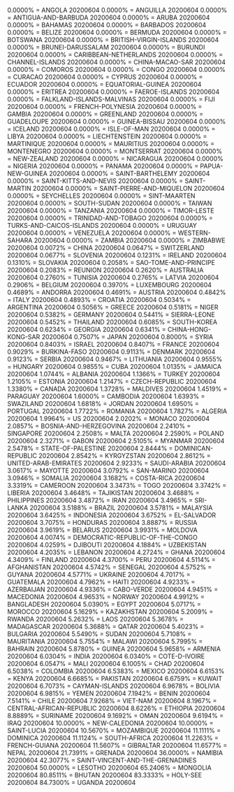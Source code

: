 0.0000% = ANGOLA 20200604 
0.0000% = ANGUILLA 20200604 
0.0000% = ANTIGUA-AND-BARBUDA 20200604 
0.0000% = ARUBA 20200604 
0.0000% = BAHAMAS 20200604 
0.0000% = BARBADOS 20200604 
0.0000% = BELIZE 20200604 
0.0000% = BERMUDA 20200604 
0.0000% = BOTSWANA 20200604 
0.0000% = BRITISH-VIRGIN-ISLANDS 20200604 
0.0000% = BRUNEI-DARUSSALAM 20200604 
0.0000% = BURUNDI 20200604 
0.0000% = CARIBBEAN-NETHERLANDS 20200604 
0.0000% = CHANNEL-ISLANDS 20200604 
0.0000% = CHINA-MACAO-SAR 20200604 
0.0000% = COMOROS 20200604 
0.0000% = CONGO 20200604 
0.0000% = CURACAO 20200604 
0.0000% = CYPRUS 20200604 
0.0000% = ECUADOR 20200604 
0.0000% = EQUATORIAL-GUINEA 20200604 
0.0000% = ERITREA 20200604 
0.0000% = FAEROE-ISLANDS 20200604 
0.0000% = FALKLAND-ISLANDS-MALVINAS 20200604 
0.0000% = FIJI 20200604 
0.0000% = FRENCH-POLYNESIA 20200604 
0.0000% = GAMBIA 20200604 
0.0000% = GREENLAND 20200604 
0.0000% = GUADELOUPE 20200604 
0.0000% = GUINEA-BISSAU 20200604 
0.0000% = ICELAND 20200604 
0.0000% = ISLE-OF-MAN 20200604 
0.0000% = LIBYA 20200604 
0.0000% = LIECHTENSTEIN 20200604 
0.0000% = MARTINIQUE 20200604 
0.0000% = MAURITIUS 20200604 
0.0000% = MONTENEGRO 20200604 
0.0000% = MONTSERRAT 20200604 
0.0000% = NEW-ZEALAND 20200604 
0.0000% = NICARAGUA 20200604 
0.0000% = NIGERIA 20200604 
0.0000% = PANAMA 20200604 
0.0000% = PAPUA-NEW-GUINEA 20200604 
0.0000% = SAINT-BARTHELEMY 20200604 
0.0000% = SAINT-KITTS-AND-NEVIS 20200604 
0.0000% = SAINT-MARTIN 20200604 
0.0000% = SAINT-PIERRE-AND-MIQUELON 20200604 
0.0000% = SEYCHELLES 20200604 
0.0000% = SINT-MAARTEN 20200604 
0.0000% = SOUTH-SUDAN 20200604 
0.0000% = TAIWAN 20200604 
0.0000% = TANZANIA 20200604 
0.0000% = TIMOR-LESTE 20200604 
0.0000% = TRINIDAD-AND-TOBAGO 20200604 
0.0000% = TURKS-AND-CAICOS-ISLANDS 20200604 
0.0000% = URUGUAY 20200604 
0.0000% = VENEZUELA 20200604 
0.0000% = WESTERN-SAHARA 20200604 
0.0000% = ZAMBIA 20200604 
0.0000% = ZIMBABWE 20200604 
0.0072% = CHINA 20200604 
0.0647% = SWITZERLAND 20200604 
0.0677% = SLOVENIA 20200604 
0.1231% = IRELAND 20200604 
0.1310% = SLOVAKIA 20200604 
0.2058% = SAO-TOME-AND-PRINCIPE 20200604 
0.2083% = REUNION 20200604 
0.2620% = AUSTRALIA 20200604 
0.2760% = TUNISIA 20200604 
0.2765% = LATVIA 20200604 
0.2906% = BELGIUM 20200604 
0.3970% = LUXEMBOURG 20200604 
0.4689% = ANDORRA 20200604 
0.4691% = AUSTRIA 20200604 
0.4842% = ITALY 20200604 
0.4893% = CROATIA 20200604 
0.5034% = ARGENTINA 20200604 
0.5056% = GREECE 20200604 
0.5181% = NIGER 20200604 
0.5382% = GERMANY 20200604 
0.5441% = SIERRA-LEONE 20200604 
0.5452% = THAILAND 20200604 
0.6085% = SOUTH-KOREA 20200604 
0.6234% = GEORGIA 20200604 
0.6341% = CHINA-HONG-KONG-SAR 20200604 
0.7507% = JAPAN 20200604 
0.8000% = SYRIA 20200604 
0.8403% = ISRAEL 20200604 
0.8407% = FRANCE 20200604 
0.9029% = BURKINA-FASO 20200604 
0.9113% = DENMARK 20200604 
0.9123% = SERBIA 20200604 
0.9467% = LITHUANIA 20200604 
0.9555% = HUNGARY 20200604 
0.9855% = CUBA 20200604 
1.0135% = JAMAICA 20200604 
1.0744% = ALBANIA 20200604 
1.1366% = TURKEY 20200604 
1.2105% = ESTONIA 20200604 
1.2147% = CZECH-REPUBLIC 20200604 
1.3380% = CANADA 20200604 
1.3728% = MALDIVES 20200604 
1.4519% = PARAGUAY 20200604 
1.6000% = CAMBODIA 20200604 
1.6393% = SWAZILAND 20200604 
1.6818% = JORDAN 20200604 
1.6950% = PORTUGAL 20200604 
1.7722% = ROMANIA 20200604 
1.7827% = ALGERIA 20200604 
1.9964% = US 20200604 
2.0202% = MONACO 20200604 
2.0857% = BOSNIA-AND-HERZEGOVINA 20200604 
2.2410% = SINGAPORE 20200604 
2.2508% = MALTA 20200604 
2.2590% = POLAND 20200604 
2.3271% = GABON 20200604 
2.5105% = MYANMAR 20200604 
2.5478% = STATE-OF-PALESTINE 20200604 
2.8444% = DOMINICAN-REPUBLIC 20200604 
2.8542% = KYRGYZSTAN 20200604 
2.8612% = UNITED-ARAB-EMIRATES 20200604 
2.9233% = SAUDI-ARABIA 20200604 
3.0617% = MAYOTTE 20200604 
3.0792% = SAN-MARINO 20200604 
3.0946% = SOMALIA 20200604 
3.1682% = COSTA-RICA 20200604 
3.3319% = CAMEROON 20200604 
3.3473% = TOGO 20200604 
3.3742% = LIBERIA 20200604 
3.4648% = TAJIKISTAN 20200604 
3.4688% = PHILIPPINES 20200604 
3.4872% = IRAN 20200604 
3.4965% = SRI-LANKA 20200604 
3.5188% = BRAZIL 20200604 
3.5781% = MALAYSIA 20200604 
3.6425% = INDONESIA 20200604 
3.6752% = EL-SALVADOR 20200604 
3.7075% = HONDURAS 20200604 
3.8887% = RUSSIA 20200604 
3.9619% = BELARUS 20200604 
3.9931% = MOLDOVA 20200604 
4.0074% = DEMOCRATIC-REPUBLIC-OF-THE-CONGO 20200604 
4.0259% = DJIBOUTI 20200604 
4.1884% = UZBEKISTAN 20200604 
4.2035% = LEBANON 20200604 
4.2724% = GHANA 20200604 
4.3409% = FINLAND 20200604 
4.3700% = PERU 20200604 
4.5114% = AFGHANISTAN 20200604 
4.5742% = SENEGAL 20200604 
4.5752% = GUYANA 20200604 
4.5771% = UKRAINE 20200604 
4.7017% = GUATEMALA 20200604 
4.7962% = HAITI 20200604 
4.9233% = AZERBAIJAN 20200604 
4.9336% = CABO-VERDE 20200604 
4.9451% = MACEDONIA 20200604 
4.9653% = NORWAY 20200604 
4.9912% = BANGLADESH 20200604 
5.0390% = EGYPT 20200604 
5.0717% = MOROCCO 20200604 
5.1629% = KAZAKHSTAN 20200604 
5.2009% = RWANDA 20200604 
5.2632% = LAOS 20200604 
5.3678% = MADAGASCAR 20200604 
5.3688% = QATAR 20200604 
5.4023% = BULGARIA 20200604 
5.5490% = SUDAN 20200604 
5.7108% = MAURITANIA 20200604 
5.7554% = MALAWI 20200604 
5.7995% = BAHRAIN 20200604 
5.8780% = GUINEA 20200604 
5.9658% = ARMENIA 20200604 
6.0304% = INDIA 20200604 
6.0340% = COTE-D-IVOIRE 20200604 
6.0547% = MALI 20200604 
6.1005% = CHAD 20200604 
6.5038% = COLOMBIA 20200604 
6.5383% = MEXICO 20200604 
6.6153% = KENYA 20200604 
6.6685% = PAKISTAN 20200604 
6.6759% = KUWAIT 20200604 
6.7073% = CAYMAN-ISLANDS 20200604 
6.9678% = BOLIVIA 20200604 
6.9815% = YEMEN 20200604 
7.1942% = BENIN 20200604 
7.5141% = CHILE 20200604 
7.9268% = VIET-NAM 20200604 
8.1967% = CENTRAL-AFRICAN-REPUBLIC 20200604 
8.6226% = ETHIOPIA 20200604 
8.8889% = SURINAME 20200604 
9.1692% = OMAN 20200604 
9.6194% = IRAQ 20200604 
10.0000% = NEW-CALEDONIA 20200604 
10.0000% = SAINT-LUCIA 20200604 
10.5670% = MOZAMBIQUE 20200604 
11.1111% = DOMINICA 20200604 
11.1124% = SOUTH-AFRICA 20200604 
11.2263% = FRENCH-GUIANA 20200604 
11.5607% = GIBRALTAR 20200604 
11.6577% = NEPAL 20200604 
21.7391% = GRENADA 20200604 
36.0000% = NAMIBIA 20200604 
42.3077% = SAINT-VINCENT-AND-THE-GRENADINES 20200604 
50.0000% = LESOTHO 20200604 
65.2406% = MONGOLIA 20200604 
80.8511% = BHUTAN 20200604 
83.3333% = HOLY-SEE 20200604 
84.7300% = UGANDA 20200604 
